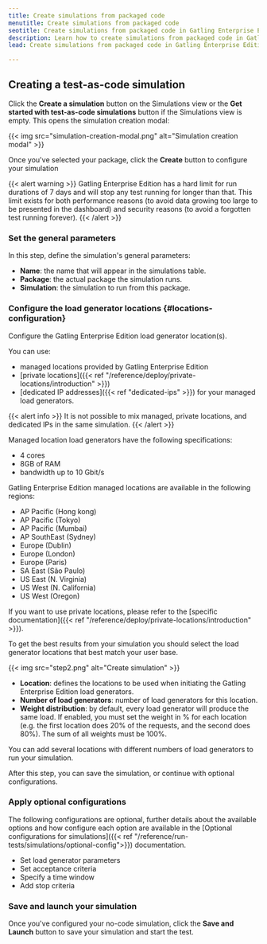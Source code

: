 ```yaml
---
title: Create simulations from packaged code
menutitle: Create simulations from packaged code
seotitle: Create simulations from packaged code in Gatling Enterprise Edition
description: Learn how to create simulations from packaged code in Gatling Enterprise Edition.
lead: Create simulations from packaged code in Gatling Enterprise Edition.

---
```


## Creating a test-as-code simulation

Click the **Create a simulation** button on the Simulations view or the **Get started with test-as-code simulations** button if the Simulations view is empty. This opens the simulation creation modal:

{{< img src="simulation-creation-modal.png" alt="Simulation creation modal" >}}

Once you've selected your package, click the **Create** button to configure your simulation

{{< alert warning >}}
Gatling Enterprise Edition has a hard limit for run durations of 7 days and will stop any test running for longer than that.
This limit exists for both performance reasons (to avoid data growing too large to be presented in the dashboard) and security
reasons (to avoid a forgotten test running forever).
{{< /alert >}}

### Set the general parameters

In this step, define the simulation's general parameters:

- **Name**: the name that will appear in the simulations table.
- **Package**: the actual package the simulation runs.
- **Simulation**: the simulation to run from this package.

### Configure the load generator locations {#locations-configuration}

Configure the Gatling Enterprise Edition load generator location(s).

You can use: 
- managed locations provided by Gatling Enterprise Edition
- [private locations]({{< ref "/reference/deploy/private-locations/introduction" >}})
- [dedicated IP addresses]({{< ref "dedicated-ips" >}}) for your managed load generators.

{{< alert info >}}
It is not possible to mix managed, private locations, and dedicated IPs in the same simulation.
{{< /alert >}}

Managed location load generators have the following specifications:

- 4 cores
- 8GB of RAM
- bandwidth up to 10 Gbit/s

Gatling Enterprise Edition managed locations are available in the following regions:

- AP Pacific (Hong kong)
- AP Pacific (Tokyo)
- AP Pacific (Mumbai)
- AP SouthEast (Sydney)
- Europe (Dublin)
- Europe (London)
- Europe (Paris)
- SA East (São Paulo)
- US East (N. Virginia)
- US West (N. California)
- US West (Oregon)

If you want to use private locations, please refer to the [specific documentation]({{< ref "/reference/deploy/private-locations/introduction" >}}).

To get the best results from your simulation you should select the load generator locations that best match your user base.

{{< img src="step2.png" alt="Create simulation" >}}

- **Location**: defines the locations to be used when initiating the Gatling Enterprise Edition load generators.
- **Number of load generators**: number of load generators for this location.
- **Weight distribution**: by default, every load generator will produce the same load. If enabled, you must set the weight in % for each location (e.g. the first location does 20% of the requests, and the second does 80%). The sum of all weights must be 100%.

You can add several locations with different numbers of load generators to run your simulation.

After this step, you can save the simulation, or continue with optional configurations.
 
### Apply optional configurations

The following configurations are optional, further details about the available options and how configure each option are available in the [Optional configurations for simulations]({{< ref "/reference/run-tests/simulations/optional-config">}}) documentation.

- Set load generator parameters
- Set acceptance criteria
- Specify a time window
- Add stop criteria

### Save and launch your simulation

Once you've configured your no-code simulation, click the **Save and Launch** button to save your simulation and start the test.
